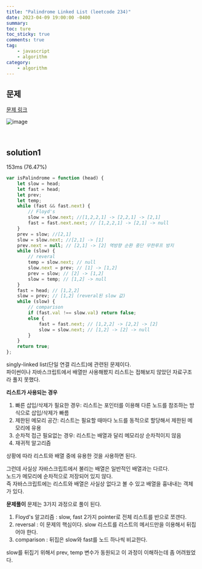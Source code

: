 ```yaml
---
title: "Palindrome Linked List (leetcode 234)"
date: 2023-04-09 19:00:00 -0400
summary:
toc: ture
toc_sticky: true
comments: true
tag:
    - javascript
    - algorithm
category:
    - algorithm
---
```


## 문제

[문제 링크](https://leetcode.com/problems/palindrome-linked-list/)

![image](https://user-images.githubusercontent.com/63498876/230778598-f8263ec8-171c-418c-84d4-190438323bae.png)

<br>

## solution1

153ms (76.47%) <br>

```javascript
var isPalindrome = function (head) {
    let slow = head;
    let fast = head;
    let prev;
    let temp;
    while (fast && fast.next) {
        // Floyd's
        slow = slow.next; //[1,2,2,1] -> [2,2,1] -> [2,1]
        fast = fast.next.next; // [1,2,2,1] -> [2,1] -> null
    }
    prev = slow; //[2,1]
    slow = slow.next; //[2,1] -> [1]
    prev.next = null; // [2,1] -> [2] 역방향 순환 중단 무한루프 방지
    while (slow) {
        // reveral
        temp = slow.next; // null
        slow.next = prev; // [1] -> [1,2]
        prev = slow; // [2] -> [1,2]
        slow = temp; // [1,2] -> null
    }
    fast = head; // [1,2,2]
    slow = prev; // [1,2] (reveral된 slow 값)
    while (slow) {
        // comparison
        if (fast.val !== slow.val) return false;
        else {
            fast = fast.next; // [1,2,2] -> [2,2] -> [2]
            slow = slow.next; // [1,2] -> [2] -> null
        }
    }
    return true;
};
```

singly-linked list(단일 연결 리스트)에 관련된 문제이다. <br>
파이썬이나 자바스크립트에서 배열만 사용해봤지 리스트는 접해보지 않았던 자료구조라 풀지 못했다. <br>

**리스트가 사용되는 경우** <br>

1. 빠른 삽입/삭제가 필요한 경우: 리스트는 포인터를 이용해 다른 노드를 참조하는 방식으로 삽입/삭제가 빠름
2. 제한된 메모리 공간: 리스트는 필요할 때마다 노드를 동적으로 할당해서 제한된 메모리에 유용
3. 순차적 접근 필요없는 경우: 리스트는 배열과 달리 메모리상 순차적이지 않음
4. 재귀적 알고리즘

상황에 따라 리스트와 배열 중에 유용한 것을 사용하면 된다. <br>

그런데 사실상 자바스크립트에서 불리는 배열은 일반적인 배열과는 다르다. <br>
노드가 메모리에 순차적으로 저장되어 있지 않다. <br>
즉 자바스크립트에는 리스트와 배열은 사실상 없다고 볼 수 있고 배열을 흉내내는 객체가 있다. <br>

**문제풀이**
문제는 3가지 과정으로 풀이 된다.

1. Floyd's 알고리즘
   : slow, fast 2가지 pointer로 전체 리스트를 반으로 쪼갠다.
2. reversal
   : 이 문제의 핵심이다. slow 리스트를 리스트의 메서드만을 이용해서 뒤집어야 한다.
3. comparison
   : 뒤집은 slow와 fast를 노드 하나씩 비교한다.

slow를 뒤집기 위해서 prev, temp 변수가 동원되고 이 과정이 이해하는데 좀 어려웠었다.

<br>
